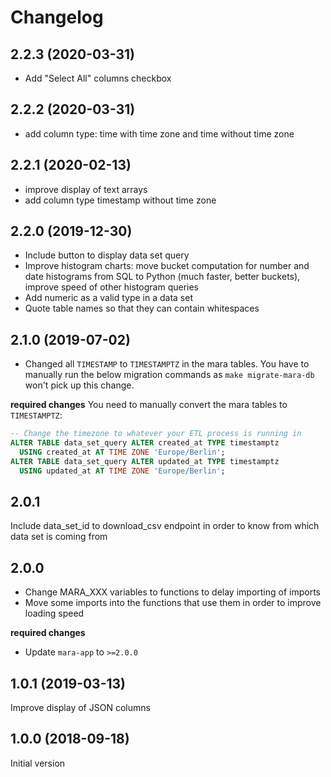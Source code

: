 # Changelog

## 2.2.3 (2020-03-31)

- Add "Select All" columns checkbox

## 2.2.2 (2020-03-31)

- add column type: time with time zone and time without time zone

## 2.2.1 (2020-02-13)

- improve display of text arrays
- add column type timestamp without time zone


## 2.2.0 (2019-12-30)

- Include button to display data set query
- Improve histogram charts: move bucket computation for number and date histograms from SQL to Python (much faster, better buckets), improve speed of other histogram queries
- Add numeric as a valid type in a data set
- Quote table names so that they can contain whitespaces


## 2.1.0 (2019-07-02)
- Changed all `TIMESTAMP` to `TIMESTAMPTZ` in the mara tables. You have to manually run the
  below migration commands as `make migrate-mara-db` won't pick up this change.

**required changes**
You need to manually convert the mara tables to `TIMESTAMPTZ`:

```SQL
-- Change the timezone to whatever your ETL process is running in
ALTER TABLE data_set_query ALTER created_at TYPE timestamptz
  USING created_at AT TIME ZONE 'Europe/Berlin';
ALTER TABLE data_set_query ALTER updated_at TYPE timestamptz
  USING updated_at AT TIME ZONE 'Europe/Berlin';
```


## 2.0.1
Include data_set_id to download_csv endpoint in order to know from which data set is coming from

## 2.0.0

- Change MARA_XXX variables to functions to delay importing of imports
- Move some imports into the functions that use them in order to improve loading speed

**required changes**

- Update `mara-app` to `>=2.0.0`


## 1.0.1 (2019-03-13)

Improve display of JSON columns


## 1.0.0 (2018-09-18)

Initial version

